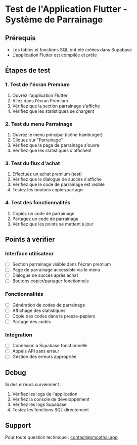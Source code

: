 # Test de l'Application Flutter - Système de Parrainage

## Prérequis
- Les tables et fonctions SQL ont été créées dans Supabase
- L'application Flutter est compilée et prête

## Étapes de test

### 1. Test de l'écran Premium
1. Ouvrez l'application Flutter
2. Allez dans l'écran Premium
3. Vérifiez que la section parrainage s'affiche
4. Vérifiez que les statistiques se chargent

### 2. Test du menu Parrainage
1. Ouvrez le menu principal (icône hamburger)
2. Cliquez sur "Parrainage"
3. Vérifiez que la page de parrainage s'ouvre
4. Vérifiez que les statistiques s'affichent

### 3. Test du flux d'achat
1. Effectuez un achat premium (test)
2. Vérifiez que le dialogue de succès s'affiche
3. Vérifiez que le code de parrainage est visible
4. Testez les boutons copier/partager

### 4. Test des fonctionnalités
1. Copiez un code de parrainage
2. Partagez un code de parrainage
3. Vérifiez que les points se mettent à jour

## Points à vérifier

### Interface utilisateur
- [ ] Section parrainage visible dans l'écran premium
- [ ] Page de parrainage accessible via le menu
- [ ] Dialogue de succès après achat
- [ ] Boutons copier/partager fonctionnels

### Fonctionnalités
- [ ] Génération de codes de parrainage
- [ ] Affichage des statistiques
- [ ] Copie des codes dans le presse-papiers
- [ ] Partage des codes

### Intégration
- [ ] Connexion à Supabase fonctionnelle
- [ ] Appels API sans erreur
- [ ] Gestion des erreurs appropriée

## Debug

Si des erreurs surviennent :
1. Vérifiez les logs de l'application
2. Vérifiez la console de développement
3. Vérifiez les logs Supabase
4. Testez les fonctions SQL directement

## Support

Pour toute question technique : contact@smoothai.app

